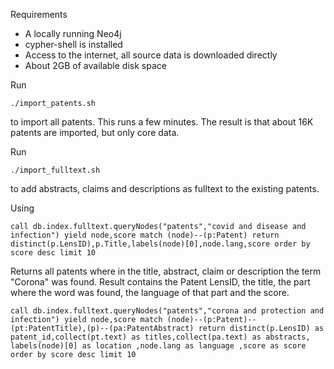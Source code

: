 Requirements

- A locally running Neo4j
- cypher-shell is installed
- Access to the internet, all source data is downloaded directly
- About 2GB of available disk space

Run

```
./import_patents.sh
```

to import all patents. This runs a few minutes. The result is that about 16K patents are imported, but only core data.

Run

```
./import_fulltext.sh
```

to add abstracts, claims and descriptions as fulltext to the existing patents.

Using

```
call db.index.fulltext.queryNodes("patents","covid and disease and infection") yield node,score match (node)--(p:Patent) return distinct(p.LensID),p.Title,labels(node)[0],node.lang,score order by score desc limit 10
```

Returns all patents where in the title, abstract, claim or description the term "Corona" was found. Result contains the Patent LensID, the title, the part where the word was found, the language of that part and the score.

```
call db.index.fulltext.queryNodes("patents","corona and protection and infection") yield node,score match (node)--(p:Patent)--(pt:PatentTitle),(p)--(pa:PatentAbstract) return distinct(p.LensID) as patent_id,collect(pt.text) as titles,collect(pa.text) as abstracts, labels(node)[0] as location ,node.lang as language ,score as score order by score desc limit 10
```
